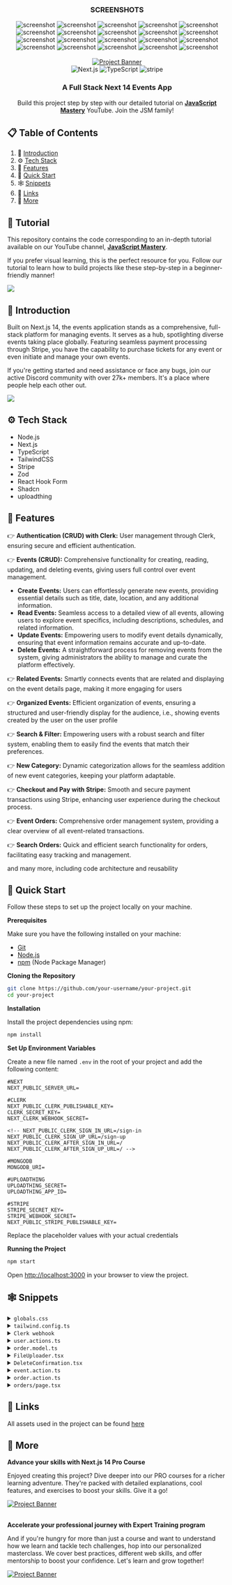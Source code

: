 <div align="center">
  <h3 align="center">SCREENSHOTS</h3>
  <div>
    <img src="https://raw.githubusercontent.com/dr-kto/Queue/main/public/assets/images/screen1.jpg" alt="screenshot" />
    <img src="https://raw.githubusercontent.com/dr-kto/Queue/main/public/assets/images/screen2.jpg" alt="screenshot" />
    <img src="https://raw.githubusercontent.com/dr-kto/Queue/main/public/assets/images/screen3.jpg" alt="screenshot" />
    <img src="https://raw.githubusercontent.com/dr-kto/Queue/main/public/assets/images/screen4.jpg" alt="screenshot" />
    <img src="https://raw.githubusercontent.com/dr-kto/Queue/main/public/assets/images/screen5.jpg" alt="screenshot" />
    <img src="https://raw.githubusercontent.com/dr-kto/Queue/main/public/assets/images/screen6.jpg" alt="screenshot" />
    <img src="https://raw.githubusercontent.com/dr-kto/Queue/main/public/assets/images/screen7.jpg" alt="screenshot" />
    <img src="https://raw.githubusercontent.com/dr-kto/Queue/main/public/assets/images/screen8.jpg" alt="screenshot" />
    <img src="https://raw.githubusercontent.com/dr-kto/Queue/main/public/assets/images/screen9.jpg" alt="screenshot" />
    <img src="https://raw.githubusercontent.com/dr-kto/Queue/main/public/assets/images/screen10.jpg" alt="screenshot" />
    <img src="https://raw.githubusercontent.com/dr-kto/Queue/main/public/assets/images/screen11.jpg" alt="screenshot" />
    <img src="https://raw.githubusercontent.com/dr-kto/Queue/main/public/assets/images/screen12.jpg" alt="screenshot" />
    <img src="https://raw.githubusercontent.com/dr-kto/Queue/main/public/assets/images/screen13.jpg" alt="screenshot" />
    <img src="https://raw.githubusercontent.com/dr-kto/Queue/main/public/assets/images/screen14.jpg" alt="screenshot" />
    <img src="https://raw.githubusercontent.com/dr-kto/Queue/main/public/assets/images/screen15.jpg" alt="screenshot" />
    <img src="https://raw.githubusercontent.com/dr-kto/Queue/main/public/assets/images/screen16.jpg" alt="screenshot" />
    <img src="https://raw.githubusercontent.com/dr-kto/Queue/main/public/assets/images/screen17.jpg" alt="screenshot" />
    <img src="https://raw.githubusercontent.com/dr-kto/Queue/main/public/assets/images/screen18.jpg" alt="screenshot" />
    <img src="https://raw.githubusercontent.com/dr-kto/Queue/main/public/assets/images/screen19.jpg" alt="screenshot" />
    <img src="https://raw.githubusercontent.com/dr-kto/Queue/main/public/assets/images/screen20.jpg" alt="screenshot" />
  </div>
</div>

<div align="center">
  <br />
    <a href="https://youtu.be/zgGhzuBZOQg" target="_blank">
      <img src="https://github.com/adrianhajdin/event_platform/assets/151519281/548975af-f0ed-4103-8834-fe93cf91862e" alt="Project Banner">
    </a>
  <br />

  <div>
    <img src="https://img.shields.io/badge/-Next_JS_14-black?style=for-the-badge&logoColor=white&logo=nextdotjs&color=000000" alt="Next.js" />
    <img src="https://img.shields.io/badge/-TypeScript-black?style=for-the-badge&logoColor=white&logo=typescript&color=3178C6" alt="TypeScript" />
    <img src="https://img.shields.io/badge/-Stripe-black?style=for-the-badge&logoColor=white&logo=stripe&color=008CDD" alt="stripe" />
  </div>

  <h3 align="center">A Full Stack Next 14 Events App</h3>

   <div align="center">
     Build this project step by step with our detailed tutorial on <a href="https://www.youtube.com/@javascriptmastery/videos" target="_blank"><b>JavaScript Mastery</b></a> YouTube. Join the JSM family!
    </div>
</div>

## 📋 <a name="table">Table of Contents</a>

1. 🤖 [Introduction](#introduction)
2. ⚙️ [Tech Stack](#tech-stack)
3. 🔋 [Features](#features)
4. 🤸 [Quick Start](#quick-start)
5. 🕸️ [Snippets](#snippets)
6. 🔗 [Links](#links)
7. 🚀 [More](#more)

## 🚨 Tutorial

This repository contains the code corresponding to an in-depth tutorial available on our YouTube channel, <a href="https://www.youtube.com/@javascriptmastery/videos" target="_blank"><b>JavaScript Mastery</b></a>.

If you prefer visual learning, this is the perfect resource for you. Follow our tutorial to learn how to build projects like these step-by-step in a beginner-friendly manner!

<a href="https://youtu.be/zgGhzuBZOQg" target="_blank"><img src="https://github.com/sujatagunale/EasyRead/assets/151519281/1736fca5-a031-4854-8c09-bc110e3bc16d" /></a>

## <a name="introduction">🤖 Introduction</a>

Built on Next.js 14, the events application stands as a comprehensive, full-stack platform for managing events. It serves as a hub, spotlighting diverse events taking place globally. Featuring seamless payment processing through Stripe, you have the capability to purchase tickets for any event or even initiate and manage your own events.

If you're getting started and need assistance or face any bugs, join our active Discord community with over 27k+ members. It's a place where people help each other out.

<a href="https://discord.com/invite/n6EdbFJ" target="_blank"><img src="https://github.com/sujatagunale/EasyRead/assets/151519281/618f4872-1e10-42da-8213-1d69e486d02e" /></a>

## <a name="tech-stack">⚙️ Tech Stack</a>

-   Node.js
-   Next.js
-   TypeScript
-   TailwindCSS
-   Stripe
-   Zod
-   React Hook Form
-   Shadcn
-   uploadthing

## <a name="features">🔋 Features</a>

👉 **Authentication (CRUD) with Clerk:** User management through Clerk, ensuring secure and efficient authentication.

👉 **Events (CRUD):** Comprehensive functionality for creating, reading, updating, and deleting events, giving users full control over event management.

-   **Create Events:** Users can effortlessly generate new events, providing essential details such as title, date, location, and any additional information.
-   **Read Events:** Seamless access to a detailed view of all events, allowing users to explore event specifics, including descriptions, schedules, and related information.
-   **Update Events:** Empowering users to modify event details dynamically, ensuring that event information remains accurate and up-to-date.
-   **Delete Events:** A straightforward process for removing events from the system, giving administrators the ability to manage and curate the platform effectively.

👉 **Related Events:** Smartly connects events that are related and displaying on the event details page, making it more engaging for users

👉 **Organized Events:** Efficient organization of events, ensuring a structured and user-friendly display for the audience, i.e., showing events created by the user on the user profile

👉 **Search & Filter:** Empowering users with a robust search and filter system, enabling them to easily find the events that match their preferences.

👉 **New Category:** Dynamic categorization allows for the seamless addition of new event categories, keeping your platform adaptable.

👉 **Checkout and Pay with Stripe:** Smooth and secure payment transactions using Stripe, enhancing user experience during the checkout process.

👉 **Event Orders:** Comprehensive order management system, providing a clear overview of all event-related transactions.

👉 **Search Orders:** Quick and efficient search functionality for orders, facilitating easy tracking and management.

and many more, including code architecture and reusability

## <a name="quick-start">🤸 Quick Start</a>

Follow these steps to set up the project locally on your machine.

**Prerequisites**

Make sure you have the following installed on your machine:

-   [Git](https://git-scm.com/)
-   [Node.js](https://nodejs.org/en)
-   [npm](https://www.npmjs.com/) (Node Package Manager)

**Cloning the Repository**

```bash
git clone https://github.com/your-username/your-project.git
cd your-project
```

**Installation**

Install the project dependencies using npm:

```bash
npm install
```

**Set Up Environment Variables**

Create a new file named `.env` in the root of your project and add the following content:

```env
#NEXT
NEXT_PUBLIC_SERVER_URL=

#CLERK
NEXT_PUBLIC_CLERK_PUBLISHABLE_KEY=
CLERK_SECRET_KEY=
NEXT_CLERK_WEBHOOK_SECRET=

<!-- NEXT_PUBLIC_CLERK_SIGN_IN_URL=/sign-in
NEXT_PUBLIC_CLERK_SIGN_UP_URL=/sign-up
NEXT_PUBLIC_CLERK_AFTER_SIGN_IN_URL=/
NEXT_PUBLIC_CLERK_AFTER_SIGN_UP_URL=/ -->

#MONGODB
MONGODB_URI=

#UPLOADTHING
UPLOADTHING_SECRET=
UPLOADTHING_APP_ID=

#STRIPE
STRIPE_SECRET_KEY=
STRIPE_WEBHOOK_SECRET=
NEXT_PUBLIC_STRIPE_PUBLISHABLE_KEY=
```

Replace the placeholder values with your actual credentials

**Running the Project**

```bash
npm start
```

Open [http://localhost:3000](http://localhost:3000) in your browser to view the project.

## <a name="snippets">🕸️ Snippets</a>

<details>
<summary><code>globals.css</code></summary>

```css
@tailwind base;
@tailwind components;
@tailwind utilities;

@layer base {
    :root {
        --background: 0 0% 100%;
        --foreground: 222.2 84% 4.9%;

        --card: 0 0% 100%;
        --card-foreground: 222.2 84% 4.9%;

        --popover: 0 0% 100%;
        --popover-foreground: 222.2 84% 4.9%;

        --primary: 222.2 47.4% 11.2%;
        --primary-foreground: 210 40% 98%;

        --secondary: 210 40% 96.1%;
        --secondary-foreground: 222.2 47.4% 11.2%;

        --muted: 210 40% 96.1%;
        --muted-foreground: 215.4 16.3% 46.9%;

        --accent: 210 40% 96.1%;
        --accent-foreground: 222.2 47.4% 11.2%;

        --destructive: 0 84.2% 60.2%;
        --destructive-foreground: 210 40% 98%;

        --border: 214.3 31.8% 91.4%;
        --input: 214.3 31.8% 91.4%;
        --ring: 222.2 84% 4.9%;

        --radius: 0.5rem;
    }

    .dark {
        --background: 222.2 84% 4.9%;
        --foreground: 210 40% 98%;

        --card: 222.2 84% 4.9%;
        --card-foreground: 210 40% 98%;

        --popover: 222.2 84% 4.9%;
        --popover-foreground: 210 40% 98%;

        --primary: 210 40% 98%;
        --primary-foreground: 222.2 47.4% 11.2%;

        --secondary: 217.2 32.6% 17.5%;
        --secondary-foreground: 210 40% 98%;

        --muted: 217.2 32.6% 17.5%;
        --muted-foreground: 215 20.2% 65.1%;

        --accent: 217.2 32.6% 17.5%;
        --accent-foreground: 210 40% 98%;

        --destructive: 0 62.8% 30.6%;
        --destructive-foreground: 210 40% 98%;

        --border: 217.2 32.6% 17.5%;
        --input: 217.2 32.6% 17.5%;
        --ring: 212.7 26.8% 83.9%;
    }
}

* {
    list-style: none;
    padding: 0;
    margin: 0;
    scroll-behavior: smooth;
}

body {
    font-family: var(--font-poppins);
}

.filter-grey {
    filter: brightness(0) saturate(100%) invert(47%) sepia(0%) saturate(217%) hue-rotate(
            32deg
        )
        brightness(98%) contrast(92%);
}

/* ========================================== TAILWIND STYLES */
@layer utilities {
    .wrapper {
        @apply max-w-7xl lg:mx-auto p-5 md:px-10 xl:px-0 w-full;
    }

    .flex-center {
        @apply flex justify-center items-center;
    }

    .flex-between {
        @apply flex justify-between items-center;
    }

    /* TYPOGRAPHY */
    /* 64 */
    .h1-bold {
        @apply font-bold text-[40px] leading-[48px] lg:text-[48px] lg:leading-[60px]  xl:text-[58px] xl:leading-[74px];
    }

    /* 40 */
    .h2-bold {
        @apply font-bold text-[32px] leading-[40px] lg:text-[36px] lg:leading-[44px] xl:text-[40px] xl:leading-[48px];
    }

    .h2-medium {
        @apply font-medium text-[32px] leading-[40px] lg:text-[36px] lg:leading-[44px] xl:text-[40px] xl:leading-[48px];
    }

    /* 36 */
    .h3-bold {
        @apply font-bold text-[28px] leading-[36px] md:text-[36px] md:leading-[44px];
    }

    .h3-medium {
        @apply font-medium text-[28px] leading-[36px] md:text-[36px] md:leading-[44px];
    }

    /* 32 */
    .h4-medium {
        @apply font-medium text-[32px] leading-[40px];
    }

    /* 28 */
    .h5-bold {
        @apply font-bold text-[28px] leading-[36px];
    }

    /* 24 */
    .p-bold-24 {
        @apply font-bold text-[24px] leading-[36px];
    }

    .p-medium-24 {
        @apply font-medium text-[24px] leading-[36px];
    }

    .p-regular-24 {
        @apply font-normal text-[24px] leading-[36px];
    }

    /* 20 */
    .p-bold-20 {
        @apply font-bold text-[20px] leading-[30px] tracking-[2%];
    }

    .p-semibold-20 {
        @apply text-[20px] font-semibold leading-[30px] tracking-[2%];
    }

    .p-medium-20 {
        @apply text-[20px] font-medium leading-[30px];
    }

    .p-regular-20 {
        @apply text-[20px] font-normal leading-[30px] tracking-[2%];
    }

    /* 18 */
    .p-semibold-18 {
        @apply text-[18px] font-semibold leading-[28px] tracking-[2%];
    }

    .p-medium-18 {
        @apply text-[18px] font-medium leading-[28px];
    }

    .p-regular-18 {
        @apply text-[18px] font-normal leading-[28px] tracking-[2%];
    }

    /* 16 */
    .p-bold-16 {
        @apply text-[16px] font-bold leading-[24px];
    }

    .p-medium-16 {
        @apply text-[16px] font-medium leading-[24px];
    }

    .p-regular-16 {
        @apply text-[16px] font-normal leading-[24px];
    }

    /* 14 */
    .p-semibold-14 {
        @apply text-[14px] font-semibold leading-[20px];
    }

    .p-medium-14 {
        @apply text-[14px] font-medium leading-[20px];
    }

    .p-regular-14 {
        @apply text-[14px] font-normal leading-[20px];
    }

    /* 12 */
    .p-medium-12 {
        @apply text-[12px] font-medium leading-[20px];
    }

    /* SHADCN OVERRIDES */
    .select-field {
        @apply w-full bg-grey-50 h-[54px] placeholder:text-grey-500 rounded-full p-regular-16 px-5 py-3 border-none focus-visible:ring-transparent focus:ring-transparent !important;
    }

    .input-field {
        @apply bg-grey-50 h-[54px] focus-visible:ring-offset-0 placeholder:text-grey-500 rounded-full p-regular-16 px-4 py-3 border-none focus-visible:ring-transparent !important;
    }

    .textarea {
        @apply bg-grey-50 flex flex-1 placeholder:text-grey-500 p-regular-16 px-5 py-3 border-none focus-visible:ring-transparent !important;
    }

    .button {
        @apply rounded-full h-[54px] p-regular-16;
    }

    .select-item {
        @apply py-3 cursor-pointer  focus:bg-primary-50;
    }

    .toggle-switch {
        @apply bg-gray-300 !important;
    }
}

/* ========================================== CLERK STYLES */
.cl-logoImage {
    height: 38px;
}

.cl-userButtonBox {
    flex-direction: row-reverse;
}

.cl-userButtonOuterIdentifier {
    font-size: 16px;
}

.cl-userButtonPopoverCard {
    right: 4px !important;
}

.cl-formButtonPrimary:hover,
.cl-formButtonPrimary:focus,
.cl-formButtonPrimary:active {
    background-color: #705cf7;
}

/* ========================================== REACT-DATEPICKER STYLES */
.datePicker {
    width: 100%;
}

.react-datepicker__input-container input {
    background-color: transparent;
    width: 100%;
    outline: none;
    margin-left: 16px;
}

.react-datepicker__day--selected {
    background-color: #624cf5 !important;
    color: #ffffff !important;
    border-radius: 4px;
}

.react-datepicker__time-list-item--selected {
    background-color: #624cf5 !important;
}
```

</details>

<details>
<summary><code>tailwind.config.ts</code></summary>

```typescript
/** @type {import('tailwindcss').Config} */
import { withUt } from 'uploadthing/tw'

module.exports = withUt({
    darkMode: ['class'],
    content: [
        './pages/**/*.{ts,tsx}',
        './components/**/*.{ts,tsx}',
        './app/**/*.{ts,tsx}',
        './src/**/*.{ts,tsx}',
    ],
    theme: {
        container: {
            center: true,
            padding: '2rem',
            screens: {
                '2xl': '1400px',
            },
        },
        extend: {
            colors: {
                primary: {
                    500: '#624CF5',
                    50: ' #F6F8FD',
                    DEFAULT: '#624CF5',
                    foreground: 'hsl(var(--primary-foreground))',
                },
                coral: {
                    500: '#15BF59',
                },

                grey: {
                    600: '#545454', // Subdued - color name in figma
                    500: '#757575',
                    400: '#AFAFAF', // Disabled - color name in figma
                    50: '#F6F6F6', // White Grey - color name in figma
                },
                black: '#000000',
                white: '#FFFFFF',
                border: 'hsl(var(--border))',
                input: 'hsl(var(--input))',
                ring: 'hsl(var(--ring))',
                foreground: 'hsl(var(--foreground))',
                secondary: {
                    DEFAULT: 'hsl(var(--secondary))',
                    foreground: 'hsl(var(--secondary-foreground))',
                },
                destructive: {
                    DEFAULT: 'hsl(var(--destructive))',
                    foreground: 'hsl(var(--destructive-foreground))',
                },
                muted: {
                    DEFAULT: 'hsl(var(--muted))',
                    foreground: 'hsl(var(--muted-foreground))',
                },
                accent: {
                    DEFAULT: 'hsl(var(--accent))',
                    foreground: 'hsl(var(--accent-foreground))',
                },
                popover: {
                    DEFAULT: 'hsl(var(--popover))',
                    foreground: 'hsl(var(--popover-foreground))',
                },
                card: {
                    DEFAULT: 'hsl(var(--card))',
                    foreground: 'hsl(var(--card-foreground))',
                },
            },
            fontFamily: {
                poppins: ['var(--font-poppins)'],
            },
            backgroundImage: {
                'dotted-pattern': "url('/assets/images/dotted-pattern.png')",
                'hero-img': "url('/assets/images/hero.png')",
            },
            borderRadius: {
                lg: 'var(--radius)',
                md: 'calc(var(--radius) - 2px)',
                sm: 'calc(var(--radius) - 4px)',
            },
            keyframes: {
                'accordion-down': {
                    from: { height: '0' },
                    to: { height: 'var(--radix-accordion-content-height)' },
                },
                'accordion-up': {
                    from: { height: 'var(--radix-accordion-content-height)' },
                    to: { height: '0' },
                },
            },
            animation: {
                'accordion-down': 'accordion-down 0.2s ease-out',
                'accordion-up': 'accordion-up 0.2s ease-out',
            },
        },
    },
    plugins: [require('tailwindcss-animate')],
})
```

</details>

<details>
<summary><code>Clerk webhook</code></summary>

```typescript
import { Webhook } from 'svix'
import { headers } from 'next/headers'
import { WebhookEvent } from '@clerk/nextjs/server'
import { createUser, deleteUser, updateUser } from '@/lib/actions/user.actions'
import { clerkClient } from '@clerk/nextjs'
import { NextResponse } from 'next/server'

export async function POST(req: Request) {
    // You can find this in the Clerk Dashboard -> Webhooks -> choose the webhook
    const WEBHOOK_SECRET = process.env.WEBHOOK_SECRET

    if (!WEBHOOK_SECRET) {
        throw new Error(
            'Please add WEBHOOK_SECRET from Clerk Dashboard to .env or .env.local'
        )
    }

    // Get the headers
    const headerPayload = headers()
    const svix_id = headerPayload.get('svix-id')
    const svix_timestamp = headerPayload.get('svix-timestamp')
    const svix_signature = headerPayload.get('svix-signature')

    // If there are no headers, error out
    if (!svix_id || !svix_timestamp || !svix_signature) {
        return new Response('Error occured -- no svix headers', {
            status: 400,
        })
    }

    // Get the body
    const payload = await req.json()
    const body = JSON.stringify(payload)

    // Create a new Svix instance with your secret.
    const wh = new Webhook(WEBHOOK_SECRET)

    let evt: WebhookEvent

    // Verify the payload with the headers
    try {
        evt = wh.verify(body, {
            'svix-id': svix_id,
            'svix-timestamp': svix_timestamp,
            'svix-signature': svix_signature,
        }) as WebhookEvent
    } catch (err) {
        console.error('Error verifying webhook:', err)
        return new Response('Error occured', {
            status: 400,
        })
    }

    // Get the ID and type
    const { id } = evt.data
    const eventType = evt.type

    if (eventType === 'user.created') {
        const {
            id,
            email_addresses,
            image_url,
            first_name,
            last_name,
            username,
        } = evt.data

        const user = {
            clerkId: id,
            email: email_addresses[0].email_address,
            username: username!,
            firstName: first_name,
            lastName: last_name,
            photo: image_url,
        }

        const newUser = await createUser(user)

        if (newUser) {
            await clerkClient.users.updateUserMetadata(id, {
                publicMetadata: {
                    userId: newUser._id,
                },
            })
        }

        return NextResponse.json({ message: 'OK', user: newUser })
    }

    if (eventType === 'user.updated') {
        const { id, image_url, first_name, last_name, username } = evt.data

        const user = {
            firstName: first_name,
            lastName: last_name,
            username: username!,
            photo: image_url,
        }

        const updatedUser = await updateUser(id, user)

        return NextResponse.json({ message: 'OK', user: updatedUser })
    }

    if (eventType === 'user.deleted') {
        const { id } = evt.data

        const deletedUser = await deleteUser(id!)

        return NextResponse.json({ message: 'OK', user: deletedUser })
    }

    return new Response('', { status: 200 })
}
```

</details>

<details>
<summary><code>user.actions.ts</code></summary>

```typescript
'use server'

import { revalidatePath } from 'next/cache'

import { connectToDatabase } from '@/lib/database'
import User from '@/lib/database/models/user.model'
import Order from '@/lib/database/models/order.model'
import Event from '@/lib/database/models/event.model'
import { handleError } from '@/lib/utils'

import { CreateUserParams, UpdateUserParams } from '@/types'

export async function createUser(user: CreateUserParams) {
    try {
        await connectToDatabase()

        const newUser = await User.create(user)
        return JSON.parse(JSON.stringify(newUser))
    } catch (error) {
        handleError(error)
    }
}

export async function getUserById(userId: string) {
    try {
        await connectToDatabase()

        const user = await User.findById(userId)

        if (!user) throw new Error('User not found')
        return JSON.parse(JSON.stringify(user))
    } catch (error) {
        handleError(error)
    }
}

export async function updateUser(clerkId: string, user: UpdateUserParams) {
    try {
        await connectToDatabase()

        const updatedUser = await User.findOneAndUpdate({ clerkId }, user, {
            new: true,
        })

        if (!updatedUser) throw new Error('User update failed')
        return JSON.parse(JSON.stringify(updatedUser))
    } catch (error) {
        handleError(error)
    }
}

export async function deleteUser(clerkId: string) {
    try {
        await connectToDatabase()

        // Find user to delete
        const userToDelete = await User.findOne({ clerkId })

        if (!userToDelete) {
            throw new Error('User not found')
        }

        // Unlink relationships
        await Promise.all([
            // Update the 'events' collection to remove references to the user
            Event.updateMany(
                { _id: { $in: userToDelete.events } },
                { $pull: { organizer: userToDelete._id } }
            ),

            // Update the 'orders' collection to remove references to the user
            Order.updateMany(
                { _id: { $in: userToDelete.orders } },
                { $unset: { buyer: 1 } }
            ),
        ])

        // Delete user
        const deletedUser = await User.findByIdAndDelete(userToDelete._id)
        revalidatePath('/')

        return deletedUser ? JSON.parse(JSON.stringify(deletedUser)) : null
    } catch (error) {
        handleError(error)
    }
}
```

</details>

<details>
<summary><code>order.model.ts</code></summary>
  
```typescript
import { Schema, model, models, Document } from 'mongoose'

export interface IOrder extends Document {
createdAt: Date
stripeId: string
totalAmount: string
event: {
\_id: string
title: string
}
buyer: {
\_id: string
firstName: string
lastName: string
}
}

export type IOrderItem = {
\_id: string
totalAmount: string
createdAt: Date
eventTitle: string
eventId: string
buyer: string
}

const OrderSchema = new Schema({
createdAt: {
type: Date,
default: Date.now,
},
stripeId: {
type: String,
required: true,
unique: true,
},
totalAmount: {
type: String,
},
event: {
type: Schema.Types.ObjectId,
ref: 'Event',
},
buyer: {
type: Schema.Types.ObjectId,
ref: 'User',
},
})

const Order = models.Order || model('Order', OrderSchema)

export default Order

````

</details>

<details>
<summary><code>FileUploader.tsx</code></summary>

```typescript
'use client'

import { useCallback, Dispatch, SetStateAction } from 'react'
import type { FileWithPath } from '@uploadthing/react'
import { useDropzone } from '@uploadthing/react/hooks'
import { generateClientDropzoneAccept } from 'uploadthing/client'

import { Button } from '@/components/ui/button'
import { convertFileToUrl } from '@/lib/utils'

type FileUploaderProps = {
  onFieldChange: (url: string) => void
  imageUrl: string
  setFiles: Dispatch<SetStateAction<File[]>>
}

export function FileUploader({ imageUrl, onFieldChange, setFiles }: FileUploaderProps) {
  const onDrop = useCallback((acceptedFiles: FileWithPath[]) => {
    setFiles(acceptedFiles)
    onFieldChange(convertFileToUrl(acceptedFiles[0]))
  }, [])

  const { getRootProps, getInputProps } = useDropzone({
    onDrop,
    accept: 'image/*' ? generateClientDropzoneAccept(['image/*']) : undefined,
  })

  return (
    <div
      {...getRootProps()}
      className="flex-center bg-dark-3 flex h-72 cursor-pointer flex-col overflow-hidden rounded-xl bg-grey-50">
      <input {...getInputProps()} className="cursor-pointer" />

      {imageUrl ? (
        <div className="flex h-full w-full flex-1 justify-center ">
          <img
            src={imageUrl}
            alt="image"
            width={250}
            height={250}
            className="w-full object-cover object-center"
          />
        </div>
      ) : (
        <div className="flex-center flex-col py-5 text-grey-500">
          <img src="/assets/icons/upload.svg" width={77} height={77} alt="file upload" />
          <h3 className="mb-2 mt-2">Drag photo here</h3>
          <p className="p-medium-12 mb-4">SVG, PNG, JPG</p>
          <Button type="button" className="rounded-full">
            Select from computer
          </Button>
        </div>
      )}
    </div>
  )
}
````

</details>

<details>
<summary><code>DeleteConfirmation.tsx</code></summary>

```typescript
'use client'

import { useTransition } from 'react'
import { usePathname } from 'next/navigation'
import Image from 'next/image'

import {
    AlertDialog,
    AlertDialogAction,
    AlertDialogCancel,
    AlertDialogContent,
    AlertDialogDescription,
    AlertDialogFooter,
    AlertDialogHeader,
    AlertDialogTitle,
    AlertDialogTrigger,
} from '@/components/ui/alert-dialog'

import { deleteEvent } from '@/lib/actions/event.actions'

export const DeleteConfirmation = ({ eventId }: { eventId: string }) => {
    const pathname = usePathname()
    let [isPending, startTransition] = useTransition()

    return (
        <AlertDialog>
            <AlertDialogTrigger>
                <Image
                    src="/assets/icons/delete.svg"
                    alt="edit"
                    width={20}
                    height={20}
                />
            </AlertDialogTrigger>

            <AlertDialogContent className="bg-white">
                <AlertDialogHeader>
                    <AlertDialogTitle>
                        Are you sure you want to delete?
                    </AlertDialogTitle>
                    <AlertDialogDescription className="p-regular-16 text-grey-600">
                        This will permanently delete this event
                    </AlertDialogDescription>
                </AlertDialogHeader>

                <AlertDialogFooter>
                    <AlertDialogCancel>Cancel</AlertDialogCancel>

                    <AlertDialogAction
                        onClick={() =>
                            startTransition(async () => {
                                await deleteEvent({ eventId, path: pathname })
                            })
                        }
                    >
                        {isPending ? 'Deleting...' : 'Delete'}
                    </AlertDialogAction>
                </AlertDialogFooter>
            </AlertDialogContent>
        </AlertDialog>
    )
}
```

</details>

<details>
<summary><code>event.action.ts</code></summary>

```typescript
'use server'

import { revalidatePath } from 'next/cache'

import { connectToDatabase } from '@/lib/database'
import Event from '@/lib/database/models/event.model'
import User from '@/lib/database/models/user.model'
import Category from '@/lib/database/models/category.model'
import { handleError } from '@/lib/utils'

import {
    CreateEventParams,
    UpdateEventParams,
    DeleteEventParams,
    GetAllEventsParams,
    GetEventsByUserParams,
    GetRelatedEventsByCategoryParams,
} from '@/types'

const getCategoryByName = async (name: string) => {
    return Category.findOne({ name: { $regex: name, $options: 'i' } })
}

const populateEvent = (query: any) => {
    return query
        .populate({
            path: 'organizer',
            model: User,
            select: '_id firstName lastName',
        })
        .populate({ path: 'category', model: Category, select: '_id name' })
}

// CREATE
export async function createEvent({ userId, event, path }: CreateEventParams) {
    try {
        await connectToDatabase()

        const organizer = await User.findById(userId)
        if (!organizer) throw new Error('Organizer not found')

        const newEvent = await Event.create({
            ...event,
            category: event.categoryId,
            organizer: userId,
        })
        revalidatePath(path)

        return JSON.parse(JSON.stringify(newEvent))
    } catch (error) {
        handleError(error)
    }
}

// GET ONE EVENT BY ID
export async function getEventById(eventId: string) {
    try {
        await connectToDatabase()

        const event = await populateEvent(Event.findById(eventId))

        if (!event) throw new Error('Event not found')

        return JSON.parse(JSON.stringify(event))
    } catch (error) {
        handleError(error)
    }
}

// UPDATE
export async function updateEvent({ userId, event, path }: UpdateEventParams) {
    try {
        await connectToDatabase()

        const eventToUpdate = await Event.findById(event._id)
        if (
            !eventToUpdate ||
            eventToUpdate.organizer.toHexString() !== userId
        ) {
            throw new Error('Unauthorized or event not found')
        }

        const updatedEvent = await Event.findByIdAndUpdate(
            event._id,
            { ...event, category: event.categoryId },
            { new: true }
        )
        revalidatePath(path)

        return JSON.parse(JSON.stringify(updatedEvent))
    } catch (error) {
        handleError(error)
    }
}

// DELETE
export async function deleteEvent({ eventId, path }: DeleteEventParams) {
    try {
        await connectToDatabase()

        const deletedEvent = await Event.findByIdAndDelete(eventId)
        if (deletedEvent) revalidatePath(path)
    } catch (error) {
        handleError(error)
    }
}

// GET ALL EVENTS
export async function getAllEvents({
    query,
    limit = 6,
    page,
    category,
}: GetAllEventsParams) {
    try {
        await connectToDatabase()

        const titleCondition = query
            ? { title: { $regex: query, $options: 'i' } }
            : {}
        const categoryCondition = category
            ? await getCategoryByName(category)
            : null
        const conditions = {
            $and: [
                titleCondition,
                categoryCondition ? { category: categoryCondition._id } : {},
            ],
        }

        const skipAmount = (Number(page) - 1) * limit
        const eventsQuery = Event.find(conditions)
            .sort({ createdAt: 'desc' })
            .skip(skipAmount)
            .limit(limit)

        const events = await populateEvent(eventsQuery)
        const eventsCount = await Event.countDocuments(conditions)

        return {
            data: JSON.parse(JSON.stringify(events)),
            totalPages: Math.ceil(eventsCount / limit),
        }
    } catch (error) {
        handleError(error)
    }
}

// GET EVENTS BY ORGANIZER
export async function getEventsByUser({
    userId,
    limit = 6,
    page,
}: GetEventsByUserParams) {
    try {
        await connectToDatabase()

        const conditions = { organizer: userId }
        const skipAmount = (page - 1) * limit

        const eventsQuery = Event.find(conditions)
            .sort({ createdAt: 'desc' })
            .skip(skipAmount)
            .limit(limit)

        const events = await populateEvent(eventsQuery)
        const eventsCount = await Event.countDocuments(conditions)

        return {
            data: JSON.parse(JSON.stringify(events)),
            totalPages: Math.ceil(eventsCount / limit),
        }
    } catch (error) {
        handleError(error)
    }
}

// GET RELATED EVENTS: EVENTS WITH SAME CATEGORY
export async function getRelatedEventsByCategory({
    categoryId,
    eventId,
    limit = 3,
    page = 1,
}: GetRelatedEventsByCategoryParams) {
    try {
        await connectToDatabase()

        const skipAmount = (Number(page) - 1) * limit
        const conditions = {
            $and: [{ category: categoryId }, { _id: { $ne: eventId } }],
        }

        const eventsQuery = Event.find(conditions)
            .sort({ createdAt: 'desc' })
            .skip(skipAmount)
            .limit(limit)

        const events = await populateEvent(eventsQuery)
        const eventsCount = await Event.countDocuments(conditions)

        return {
            data: JSON.parse(JSON.stringify(events)),
            totalPages: Math.ceil(eventsCount / limit),
        }
    } catch (error) {
        handleError(error)
    }
}
```

</details>

<details>
<summary><code>order.action.ts</code></summary>

```typescript
'use server'

import Stripe from 'stripe'
import {
    CheckoutOrderParams,
    CreateOrderParams,
    GetOrdersByEventParams,
    GetOrdersByUserParams,
} from '@/types'
import { redirect } from 'next/navigation'
import { handleError } from '../utils'
import { connectToDatabase } from '../database'
import Order from '../database/models/order.model'
import Event from '../database/models/event.model'
import { ObjectId } from 'mongodb'
import User from '../database/models/user.model'

export const checkoutOrder = async (order: CheckoutOrderParams) => {
    const stripe = new Stripe(process.env.STRIPE_SECRET_KEY!)

    const price = order.isFree ? 0 : Number(order.price) * 100

    try {
        const session = await stripe.checkout.sessions.create({
            line_items: [
                {
                    price_data: {
                        currency: 'usd',
                        unit_amount: price,
                        product_data: {
                            name: order.eventTitle,
                        },
                    },
                    quantity: 1,
                },
            ],
            metadata: {
                eventId: order.eventId,
                buyerId: order.buyerId,
            },
            mode: 'payment',
            success_url: `${process.env.NEXT_PUBLIC_SERVER_URL}/profile`,
            cancel_url: `${process.env.NEXT_PUBLIC_SERVER_URL}/`,
        })

        redirect(session.url!)
    } catch (error) {
        throw error
    }
}

export const createOrder = async (order: CreateOrderParams) => {
    try {
        await connectToDatabase()

        const newOrder = await Order.create({
            ...order,
            event: order.eventId,
            buyer: order.buyerId,
        })

        return JSON.parse(JSON.stringify(newOrder))
    } catch (error) {
        handleError(error)
    }
}

// GET ORDERS BY EVENT
export async function getOrdersByEvent({
    searchString,
    eventId,
}: GetOrdersByEventParams) {
    try {
        await connectToDatabase()

        if (!eventId) throw new Error('Event ID is required')
        const eventObjectId = new ObjectId(eventId)

        const orders = await Order.aggregate([
            {
                $lookup: {
                    from: 'users',
                    localField: 'buyer',
                    foreignField: '_id',
                    as: 'buyer',
                },
            },
            {
                $unwind: '$buyer',
            },
            {
                $lookup: {
                    from: 'events',
                    localField: 'event',
                    foreignField: '_id',
                    as: 'event',
                },
            },
            {
                $unwind: '$event',
            },
            {
                $project: {
                    _id: 1,
                    totalAmount: 1,
                    createdAt: 1,
                    eventTitle: '$event.title',
                    eventId: '$event._id',
                    buyer: {
                        $concat: ['$buyer.firstName', ' ', '$buyer.lastName'],
                    },
                },
            },
            {
                $match: {
                    $and: [
                        { eventId: eventObjectId },
                        { buyer: { $regex: RegExp(searchString, 'i') } },
                    ],
                },
            },
        ])

        return JSON.parse(JSON.stringify(orders))
    } catch (error) {
        handleError(error)
    }
}

// GET ORDERS BY USER
export async function getOrdersByUser({
    userId,
    limit = 3,
    page,
}: GetOrdersByUserParams) {
    try {
        await connectToDatabase()

        const skipAmount = (Number(page) - 1) * limit
        const conditions = { buyer: userId }

        const orders = await Order.distinct('event._id')
            .find(conditions)
            .sort({ createdAt: 'desc' })
            .skip(skipAmount)
            .limit(limit)
            .populate({
                path: 'event',
                model: Event,
                populate: {
                    path: 'organizer',
                    model: User,
                    select: '_id firstName lastName',
                },
            })

        const ordersCount = await Order.distinct('event._id').countDocuments(
            conditions
        )

        return {
            data: JSON.parse(JSON.stringify(orders)),
            totalPages: Math.ceil(ordersCount / limit),
        }
    } catch (error) {
        handleError(error)
    }
}
```

</details>

<details>
<summary><code>orders/page.tsx</code></summary>

```typescript
import Search from '@/components/shared/Search'
import { getOrdersByEvent } from '@/lib/actions/order.actions'
import { formatDateTime, formatPrice } from '@/lib/utils'
import { SearchParamProps } from '@/types'
import { IOrderItem } from '@/lib/database/models/order.model'

const Orders = async ({ searchParams }: SearchParamProps) => {
    const eventId = (searchParams?.eventId as string) || ''
    const searchText = (searchParams?.query as string) || ''

    const orders = await getOrdersByEvent({ eventId, searchString: searchText })

    return (
        <>
            <section className=" bg-primary-50 bg-dotted-pattern bg-cover bg-center py-5 md:py-10">
                <h3 className="wrapper h3-bold text-center sm:text-left ">
                    Orders
                </h3>
            </section>

            <section className="wrapper mt-8">
                <Search placeholder="Search buyer name..." />
            </section>

            <section className="wrapper overflow-x-auto">
                <table className="w-full border-collapse border-t">
                    <thead>
                        <tr className="p-medium-14 border-b text-grey-500">
                            <th className="min-w-[250px] py-3 text-left">
                                Order ID
                            </th>
                            <th className="min-w-[200px] flex-1 py-3 pr-4 text-left">
                                Event Title
                            </th>
                            <th className="min-w-[150px] py-3 text-left">
                                Buyer
                            </th>
                            <th className="min-w-[100px] py-3 text-left">
                                Created
                            </th>
                            <th className="min-w-[100px] py-3 text-right">
                                Amount
                            </th>
                        </tr>
                    </thead>
                    <tbody>
                        {orders && orders.length === 0 ? (
                            <tr className="border-b">
                                <td
                                    colSpan={5}
                                    className="py-4 text-center text-gray-500"
                                >
                                    No orders found.
                                </td>
                            </tr>
                        ) : (
                            <>
                                {orders &&
                                    orders.map((row: IOrderItem) => (
                                        <tr
                                            key={row._id}
                                            className="p-regular-14 lg:p-regular-16 border-b "
                                            style={{ boxSizing: 'border-box' }}
                                        >
                                            <td className="min-w-[250px] py-4 text-primary-500">
                                                {row._id}
                                            </td>
                                            <td className="min-w-[200px] flex-1 py-4 pr-4">
                                                {row.eventTitle}
                                            </td>
                                            <td className="min-w-[150px] py-4">
                                                {row.buyer}
                                            </td>
                                            <td className="min-w-[100px] py-4">
                                                {
                                                    formatDateTime(
                                                        row.createdAt
                                                    ).dateTime
                                                }
                                            </td>
                                            <td className="min-w-[100px] py-4 text-right">
                                                {formatPrice(row.totalAmount)}
                                            </td>
                                        </tr>
                                    ))}
                            </>
                        )}
                    </tbody>
                </table>
            </section>
        </>
    )
}

export default Orders
```

</details>

## <a name="links">🔗 Links</a>

All assets used in the project can be found [here](https://drive.google.com/file/d/1hoRwUtTFIiuOXPw-SDYj6wk4hZTMcYmL/view?usp=sharing)

## <a name="more">🚀 More</a>

**Advance your skills with Next.js 14 Pro Course**

Enjoyed creating this project? Dive deeper into our PRO courses for a richer learning adventure. They're packed with detailed explanations, cool features, and exercises to boost your skills. Give it a go!

<a href="https://jsmastery.pro/next14" target="_blank">
<img src="https://github.com/sujatagunale/EasyRead/assets/151519281/557837ce-f612-4530-ab24-189e75133c71" alt="Project Banner">
</a>

<br />
<br />

**Accelerate your professional journey with Expert Training program**

And if you're hungry for more than just a course and want to understand how we learn and tackle tech challenges, hop into our personalized masterclass. We cover best practices, different web skills, and offer mentorship to boost your confidence. Let's learn and grow together!

<a href="https://www.jsmastery.pro/masterclass" target="_blank">
<img src="https://github.com/sujatagunale/EasyRead/assets/151519281/fed352ad-f27b-400d-9b8f-c7fe628acb84" alt="Project Banner">
</a>

#
